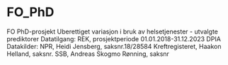 # FO_PhD
FO PhD-prosjekt
Uberettiget variasjon i bruk av helsetjenester - utvalgte prediktorer
Datatilgang:
REK, prosjektperiode 01.01.2018-31.12.2023
DPIA
Datakilder:
NPR, Heidi Jensberg, saksnr.18/28584
Kreftregisteret, Haakon Helland, saksnr.
SSB, Andreas Skogmo Rønning, saksnr
